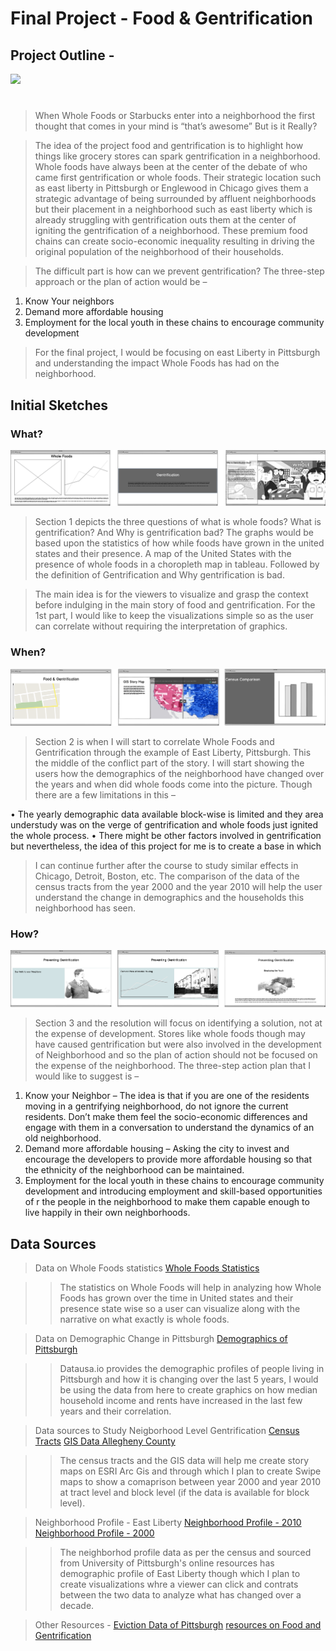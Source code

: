 # Final Project - **Food & Gentrification**

## Project Outline - 

<div class='tableauPlaceholder' id='viz1581275187907' style='position: relative'><noscript><a href='#'><img alt=' ' src='https:&#47;&#47;public.tableau.com&#47;static&#47;images&#47;9T&#47;9TK3QSF3Q&#47;1_rss.png' style='border: none' /></a></noscript><object class='tableauViz'  style='display:none;'><param name='host_url' value='https%3A%2F%2Fpublic.tableau.com%2F' /> <param name='embed_code_version' value='3' /> <param name='path' value='shared&#47;9TK3QSF3Q' /> <param name='toolbar' value='yes' /><param name='static_image' value='https:&#47;&#47;public.tableau.com&#47;static&#47;images&#47;9T&#47;9TK3QSF3Q&#47;1.png' /> <param name='animate_transition' value='yes' /><param name='display_static_image' value='yes' /><param name='display_spinner' value='yes' /><param name='display_overlay' value='yes' /><param name='display_count' value='yes' /><param name='filter' value='publish=yes' /></object></div>                
<script type='text/javascript'>                    
  var divElement = document.getElementById('viz1581275187907');                    
  var vizElement = divElement.getElementsByTagName('object')[0];                    
  if ( divElement.offsetWidth > 800 ) { vizElement.style.width='1366px';vizElement.style.height='795px';} else if ( divElement.offsetWidth > 500 ) { vizElement.style.width='1366px';vizElement.style.height='795px';} else { vizElement.style.width='100%';vizElement.style.height='727px';}                     
  var scriptElement = document.createElement('script');                    
  scriptElement.src = 'https://public.tableau.com/javascripts/api/viz_v1.js';                    vizElement.parentNode.insertBefore(scriptElement, vizElement);                
</script>

#  
> When Whole Foods or Starbucks enter into a neighborhood the first thought that comes in your mind is “that’s awesome” But is it Really?

> The idea of the project food and gentrification is to highlight how things like grocery stores can spark gentrification in a neighborhood. Whole foods have always been at the center of the debate of who came first gentrification or whole foods. Their strategic location such as east liberty in Pittsburgh or Englewood in Chicago gives them a strategic advantage of being surrounded by affluent neighborhoods but their placement in a neighborhood such as east liberty which is already struggling with gentrification outs them at the center of igniting the gentrification of a neighborhood. These premium food chains can create socio-economic inequality resulting in driving the original population of the neighborhood of their households.

> The difficult part is how can we prevent gentrification? The three-step approach or the plan of action would be – 

1.	Know Your neighbors 
2.	Demand more affordable housing 
3.	Employment for the local youth in these chains to encourage community development

> For the final project, I would be focusing on east Liberty in Pittsburgh and understanding the impact Whole Foods has had on the neighborhood.

## Initial Sketches

### What?
![Introduction](part1.png)

> Section 1 depicts the three questions of what is whole foods? What is gentrification? And Why is gentrification bad? The graphs would be based upon the statistics of how while foods have grown in the united states and their presence. A map of the United States with the presence of whole foods in a choropleth map in tableau. Followed by the definition of Gentrification and Why gentrification is bad.

> The main idea is for the viewers to visualize and grasp the context before indulging in the main story of food and gentrification. For the 1st part, I would like to keep the visualizations simple so as the user can correlate without requiring the interpretation of graphics.

### When?
![Middle](part2.png)

> Section 2 is when I will start to correlate Whole Foods and Gentrification through the example of East Liberty, Pittsburgh. This the middle of the conflict part of the story. I will start showing the users how the demographics of the neighborhood have changed over the years and when did whole foods come into the picture. Though there are a few limitations in this – 

•	The yearly demographic data available block-wise is limited and they area understudy was on the verge of gentrification and whole foods just ignited the whole process. 
•	There might be other factors involved in gentrification but nevertheless, the idea of this project for me is to create a base in which 

> I can continue further after the course to study similar effects in Chicago, Detroit, Boston, etc. 
The comparison of the data of the census tracts from the year 2000 and the year 2010 will help the user understand the change in demographics and the households this neighborhood has seen.

### How?
![Resolution](part3.png)

> Section 3 and the resolution will focus on identifying a solution, not at the expense of development. Stores like whole foods though may have caused gentrification but were also involved in the development of Neighborhood and so the plan of action should not be focused on the expense of the neighborhood. The three-step action plan that I would like to suggest is –

1.	Know your Neighbor – The idea is that if you are one of the residents moving in a gentrifying neighborhood, do not ignore the current residents. Don’t make them feel the socio-economic differences and engage with them in a conversation to understand the dynamics of an old neighborhood.
2.	Demand more affordable housing – Asking the city to invest and encourage the developers to provide more affordable housing so that the ethnicity of the neighborhood can be maintained.
3.	Employment for the local youth in these chains to encourage community development and introducing employment and skill-based opportunities of r the people in the neighborhood to make them capable enough to live happily in their own neighborhoods.


## Data Sources

> Data on Whole Foods statistics
> [Whole Foods Statistics](https://www.statista.com/statistics/258682/whole-foods-markets-number-of-stores-worldwide/)

>> The statistics on Whole Foods will help in analyzing how Whole Foods has grown over the time in United states and their presence state wise so a user can visualize along with the narrative on what exactly is whole foods.

> Data on Demographic Change in Pittsburgh
> [Demographics of Pittsburgh](https://datausa.io/profile/geo/pittsburgh-pa/)

>> Datausa.io provides the demographic profiles of people living in Pittsburgh and how it is changing over the last 5 years, I would be using the data from here to create graphics on how median household income and rents have increased in the last few years and their correlation.

> Data sources to Study Neigborhood Level Gentrification
> [Census Tracts](https://catalog.data.gov/dataset/pgh-snap)
> [GIS Data Allegheny County](https://www.alleghenycounty.us/gis/get-gis-data.aspx)

>> The census tracts and the GIS data will help me create story maps on ESRI Arc Gis and through which I plan to create Swipe maps to show a comaprison between year 2000 and year 2010 at tract level and block level (if the data is available for block level). 

> Neighborhood Profile - East Liberty
> [Neighborhood Profile - 2010](https://ucsur.pitt.edu/files/census/UCSUR_SF1_NeighborhoodProfiles_July2011.pdf)
> [Neighborhood Profile - 2000](https://ucsur.pitt.edu/files/census/NeighborhoodProfiles6-02.pdf)

>> The neighborhod profile data as per the census and sourced from University of Pittsburgh's online resources has demographic profile of East Liberty though which I plan to create visualizations whre a viewer can click and contrats between the two data to analyze what has changed over a decade.


> Other Resources - 
> [Eviction Data of Pittsburgh](https://eviction-lab-data-downloads.s3.amazonaws.com/PA/all.csv)
> [resources on Food and Gentrification](https://www.smartcitiesdive.com/ex/sustainablecitiescollective/whole-foods-lewis-and-clark-gentrification/181221/)
